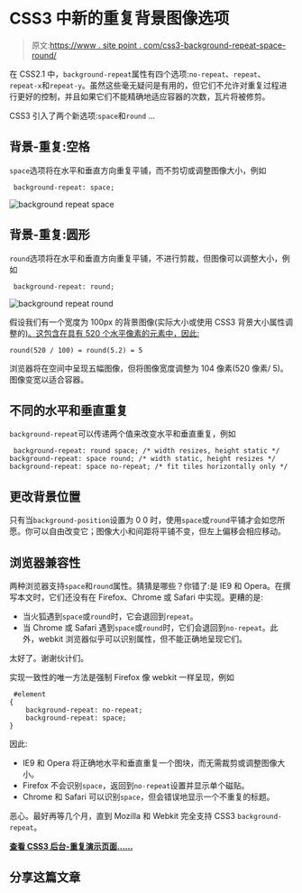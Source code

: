 # CSS3 中新的重复背景图像选项

> 原文:[https://www . site point . com/css3-background-repeat-space-round/](https://www.sitepoint.com/css3-background-repeat-space-round/)

在 CSS2.1 中，`background-repeat`属性有四个选项:`no-repeat`、`repeat`、`repeat-x`和`repeat-y`。虽然这些毫无疑问是有用的，但它们不允许对重复过程进行更好的控制，并且如果它们不能精确地适应容器的次数，瓦片将被修剪。

CSS3 引入了两个新选项:`space`和`round` …

## 背景-重复:空格

`space`选项将在水平和垂直方向重复平铺，而不剪切或调整图像大小，例如

```
 background-repeat: space; 
```

![background repeat space](../Images/7d581bb4903b41e7dd92f5ed897ecc1d.png)

## 背景-重复:圆形

`round`选项将在水平和垂直方向重复平铺，不进行剪裁，但图像可以调整大小，例如

```
 background-repeat: round; 
```

![background repeat round](../Images/9caa0ab9d841ec0ef8d9127e59585968.png)

假设我们有一个宽度为 100px 的背景图像(实际大小或使用 CSS3 背景大小属性调整的[)。这包含在具有 520 个水平像素的元素中，因此:](https://www.sitepoint.com/css3-background-size-property/)

```
round(520 / 100) = round(5.2) = 5

```

浏览器将在空间中呈现五幅图像，但将图像宽度调整为 104 像素(520 像素/ 5)。图像变宽以适合容器。

## 不同的水平和垂直重复

`background-repeat`可以传递两个值来改变水平和垂直重复，例如

```
 background-repeat: round space; /* width resizes, height static */
background-repeat: space round; /* width static, height resizes */
background-repeat: space no-repeat; /* fit tiles horizontally only */ 
```

## 更改背景位置

只有当`background-position`设置为 0 0 时，使用`space`或`round`平铺才会如您所愿。你可以自由改变它；图像大小和间距将平铺不变，但左上偏移会相应移动。

## 浏览器兼容性

两种浏览器支持`space`和`round`属性。猜猜是哪些？你错了:是 IE9 和 Opera。在撰写本文时，它们还没有在 Firefox、Chrome 或 Safari 中实现。更糟的是:

*   当火狐遇到`space`或`round`时，它会退回到`repeat`。
*   当 Chrome 或 Safari 遇到`space`或`round`时，它们会退回到`no-repeat`。此外，webkit 浏览器似乎可以识别属性，但不能正确地呈现它们。

太好了。谢谢伙计们。

实现一致性的唯一方法是强制 Firefox 像 webkit 一样呈现，例如

```
 #element
{
	background-repeat: no-repeat;
	background-repeat: space;
} 
```

因此:

*   IE9 和 Opera 将正确地水平和垂直重复一个图块，而无需裁剪或调整图像大小。
*   Firefox 不会识别`space`，返回到`no-repeat`设置并显示单个磁贴。
*   Chrome 和 Safari 可以识别`space`，但会错误地显示一个不重复的标题。

恶心。最好再等几个月，直到 Mozilla 和 Webkit 完全支持 CSS3 `background-repeat`。

[**查看 CSS3 后台-重复演示页面……**](https://blogs.sitepointstatic.com/examples/tech/background-size/repeat.html)

## 分享这篇文章